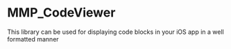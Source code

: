 MMP_CodeViewer
==============

This library can be used for displaying code blocks in your iOS app in a well formatted manner
